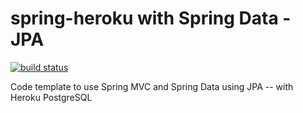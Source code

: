 spring-heroku with Spring Data - JPA
========================================

[![build status](https://travis-ci.org/smulyono/spring-heroku-data.png)](https://travis-ci.org/smulyono/spring-heroku-data.png)


Code template to use Spring MVC and Spring Data using JPA -- with Heroku PostgreSQL
